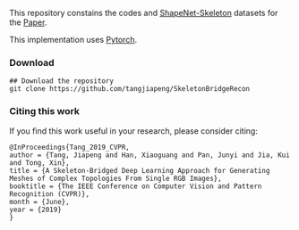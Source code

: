 This repository constains the codes and [ShapeNet-Skeleton](https://drive.google.com/file/d/1OiRizKD4cx2fcg_Ai3_Ag5UItOydVnja/view?usp=sharing) datasets for the [Paper](http://openaccess.thecvf.com/content_CVPR_2019/papers/Tang_A_Skeleton-Bridged_Deep_Learning_Approach_for_Generating_Meshes_of_Complex_CVPR_2019_paper.pdf).

This implementation uses [Pytorch](http://pytorch.org/).

### Download

```shell
## Download the repository
git clone https://github.com/tangjiapeng/SkeletonBridgeRecon
```

### Citing this work
If you find this work useful in your research, please consider citing:
```shell
@InProceedings{Tang_2019_CVPR,
author = {Tang, Jiapeng and Han, Xiaoguang and Pan, Junyi and Jia, Kui and Tong, Xin},
title = {A Skeleton-Bridged Deep Learning Approach for Generating Meshes of Complex Topologies From Single RGB Images},
booktitle = {The IEEE Conference on Computer Vision and Pattern Recognition (CVPR)},
month = {June},
year = {2019}
}
```
